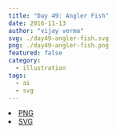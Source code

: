 ```yaml
---
title: "Day 49: Angler Fish"
date: 2016-11-13
author: "vijay verma"
svg: ./day49-angler-fish.svg
png: ./day49-angler-fish.png
featured: false
category:
  - illustration
tags:
  - ai
  - svg
---
```

<li><a href="./day49-angler-fish.png" download className="btn-png">PNG</a></li>
<li><a href="./day49-angler-fish.svg" download className="btn-svg">SVG</a></li>
